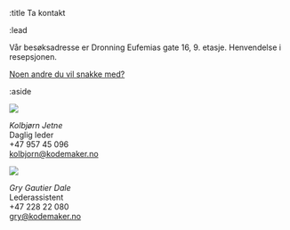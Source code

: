 :title Ta kontakt

:lead

<div class="mod"><div id="map" class="map"></div></div>
<script type="text/javascript" src="https://maps.googleapis.com/maps/api/js?key=AIzaSyDi89iBAXS9WK22fa7ua4ruhVssJLpAb9w&sensor=false"></script>
<script>
google.maps.event.addDomListener(window, "load", function () {
    var kmhq = new google.maps.LatLng(59.9080915, 10.7573193);
    var map = new google.maps.Map(document.getElementById("map"), {
        center: kmhq,
        zoom: 15
    });

    var marker = new google.maps.Marker({
        position: kmhq,
        map: map,
        title: "<address>Dronning Eufemias gate 16, 0191 Oslo</address>",
        icon: "/images/map-marker.png"
    });
});
</script>

Vår besøksadresse er Dronning Eufemias gate 16, 9. etasje. Henvendelse i resepsjonen.

[Noen andre du vil snakke med?](/)

:aside

<a href="/kolbjorn/"><img src="/photos/people/kolbjorn/side-profile-cropped.jpg"></a>

*Kolbjørn Jetne* <br>
Daglig leder <br>
+47 957 45 096 <br>
[kolbjorn@kodemaker.no](mailto:kolbjorn@kodemaker.no)

<a href="/gry/"><img src="/photos/people/gry/side-profile-cropped.jpg"></a>

*Gry Gautier Dale* <br>
Lederassistent <br>
+47 228 22 080 <br>
[gry@kodemaker.no](mailto:gry@kodemaker.no)


